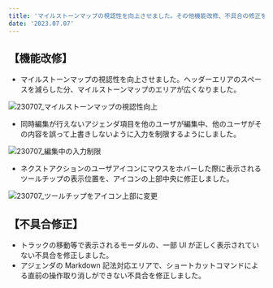 ```yaml
---
title: 'マイルストーンマップの視認性を向上させました。その他機能改修、不具合の修正を行いました。'
date: '2023.07.07'
---
```


## 【機能改修】

- マイルストーンマップの視認性を向上させました。ヘッダーエリアのスペースを減らした分、マイルストーンマップのエリアが広くなりました。

![230707_マイルストーンマップの視認性向上](https://github.com/uniba/super-good-meetings-portal/assets/92074639/f23004dc-1eb2-443f-9bee-8886441e4b51)

- 同時編集が行えないアジェンダ項目を他のユーザが編集中、他のユーザがその内容を誤って上書きしないように入力を制限するようにしました。

![230707_編集中の入力制限](https://github.com/uniba/super-good-meetings-portal/assets/92074639/1a72a8da-23c9-4c17-a0a0-0acb5b4e93c9)

- ネクストアクションのユーザアイコンにマウスをホバーした際に表示されるツールチップの表示位置を、アイコンの上部中央に修正しました。

![230707_ツールチップをアイコン上部に変更](https://github.com/uniba/super-good-meetings-portal/assets/92074639/1eb41d40-1e0f-42e2-90ee-7b9bdd48237c)


## 【不具合修正】

- トラックの移動等で表示されるモーダルの、一部 UI が正しく表示されていない不具合を修正しました。
- アジェンダの Markdown 記法対応エリアで、ショートカットコマンドによる直前の操作取り消しができない不具合を修正しました。

